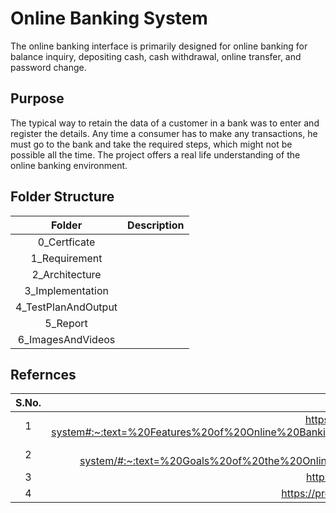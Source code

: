 # Online Banking System
The online banking interface is primarily designed for online banking for balance inquiry, depositing cash, cash withdrawal, online transfer, and password change.
## Purpose
The typical way to retain the data of a customer in a bank was to enter and register the details. Any time a consumer has to make any transactions, he must go to the bank and take the required steps, which might not be possible all the time. The project offers a real life understanding of the online banking environment.
## Folder Structure
|Folder|Description|
|:-:|:--:|
|0_Certficate||
|1_Requirement||
|2_Architecture||
|3_Implementation||
|4_TestPlanAndOutput||
|5_Report||
|6_ImagesAndVideos||
## Refernces
|S.No.|Links|
|:-:|:--:|
|1| https://www.freeprojectz.com/premium-synopsis/synopsis-online-banking-system#:~:text=%20Features%20of%20Online%20Banking%20System%20are%20as,as%20Accounts%2C%20Transaction%2C%20Statement%20are%20validated...%20More%20|
|2|https://123projectlab.com/online-banking-system/#:~:text=%20Goals%20of%20the%20Online%20banking%20system%20project,project%20will%20make%20activities%20like%20updating%2C...%20More%20|
|3|https://www.codewithc.com/mini-project-in-c-bank-management-system/|
|4|https://projectsgeek.com/2013/06/banking-project-in-c-language-source-code.html|
